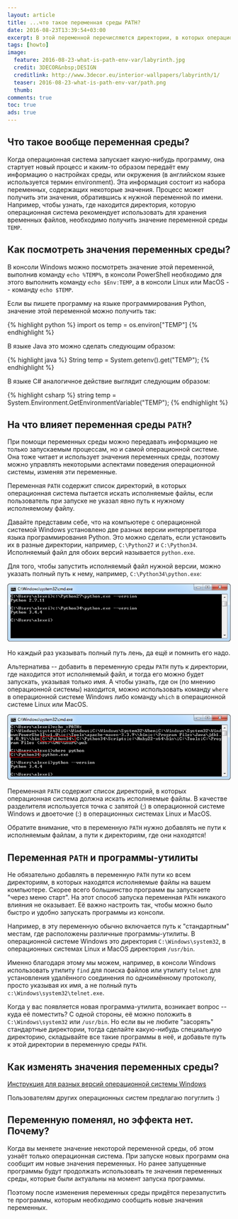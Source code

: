 ```yaml
---
layout: article
title: ...что такое переменная среды PATH?
date: 2016-08-23T13:39:54+03:00
excerpt: В этой переменной перечисляются директории, в которых операционная система ищет исполняемые файлы.
tags: [howto]
image:
  feature: 2016-08-23-what-is-path-env-var/labyrinth.jpg
  credit: 3DECOR&nbsp;DESIGN
  creditlink: http://www.3decor.eu/interior-wallpapers/labyrinth/1/
  teaser: 2016-08-23-what-is-path-env-var/path.png
  thumb:
comments: true
toc: true
ads: true
---
```

## Что такое вообще переменная среды?

Когда операционная система запускает какую-нибудь программу, она стартует новый процесс и каким-то образом передаёт ему информацию о настройках среды, или окружения (в английском языке используется термин environment). Эта информация состоит из набора переменных, содержащих некоторые значения. Процесс может получить эти значения, обратившись к нужной переменной по имени. Например, чтобы узнать, где находится директория, которую операционная система рекомендует использовать для хранения временных файлов, необходимо получить значение переменной среды `TEMP`.

## Как посмотреть значения переменных среды?

В консоли Windows можно посмотреть значение этой переменной, выполнив команду `echo %TEMP%`, в консоли PowerShell необходимо для этого выполнить команду `echo $Env:TEMP`, а в консоли Linux или MacOS -- команду `echo $TEMP`.

Если вы пишете программу на языке программирования Python, значение этой переменной можно получить так:

{% highlight python %}
import os
temp = os.environ["TEMP"]
{% endhighlight %}

В языке Java это можно сделать следующим образом:

{% highlight java %}
String temp = System.getenv().get("TEMP");
{% endhighlight %}

В языке C# аналогичное действие выглядит следующим образом:

{% highlight csharp %}
string temp = System.Environment.GetEnvironmentVariable("TEMP");
{% endhighlight %}

## На что влияет переменная среды `PATH`?

При помощи переменных среды можно передавать информацию не только запускаемым процессам, но и самой операционной системе. Она тоже читает и использует значения переменных среды, поэтому можно управлять некоторыми аспектами поведения операционной системы, изменяя эти переменные.

Переменная `PATH` содержит список директорий, в которых операционная система пытается искать исполняемые файлы, если пользователь при запуске не указал явно путь к нужному исполняемому файлу.

Давайте представим себе, что на компьютере с операционной системой Windows установлено две разных версии интерпретатора языка программирования Python. Это можно сделать, если установить их в разные директории, например, `C:\Python27` и `C:\Python34`. Исполняемый файл для обоих версий называется `python.exe`.

Для того, чтобы запустить исполняемый файл нужной версии, можно указать полный путь к нему, например, `C:\Python34\python.exe`:

![](/images/2016-08-23-what-is-path-env-var/console1.png "Запуск программы с указанием полного пути")

Но каждый раз указывать полный путь лень, да ещё и помнить его надо.

Альтернатива -- добавить в переменную среды `PATH` путь к директории, где находится этот исполняемый файл, и тогда его можно будет запускать, указывая только имя. А чтобы узнать, где он (по мнению операционной системы) находится, можно использовать команду `where` в операционной системе Windows либо команду `which` в операционной системе Linux или MacOS.

![](/images/2016-08-23-what-is-path-env-var/console2.png "Запуск программы по имени в Windows")

Переменная `PATH` содержит список директорий, в которых операционная система должна искать исполняемые файлы. В качестве разделителя используется точка с запятой (;) в операционной системе Windows и двоеточие (:) в операционных системах Linux и MacOS.

Обратите внимание, что в переменную `PATH` нужно добавлять не пути к исполняемым файлам, а пути к директориям, где они находятся!

## Переменная `PATH` и программы-утилиты

Не обязательно добавлять в переменную `PATH` пути ко всем директориям, в которых находятся исполняемые файлы на вашем компьютере. Скорее всего большинство программ вы запускаете "через меню старт". На этот способ запуска переменная `PATH` никакого влияния не оказывает. Её важно настроить так, чтобы можно было быстро и удобно запускать программы из консоли.

Например, в эту переменную обычно включается путь к "стандартным" местам, где расположены различные программы-утилиты. В операционной системе Windows это директория `C:\Windows\system32`, в операционных системах Linux и MacOS директория `/usr/bin`.

Именно благодаря этому мы можем, например, в консоли Windows использовать утилиту `find` для поиска файлов или утилиту `telnet` для установления удалённого соединения по одноимённому протоколу, просто указывая их имя, а не полный путь `c:\Windows\system32\telnet.exe`.

Когда у вас появляется новая программа-утилита, возникает вопрос -- куда её поместить? С одной стороны, её можно положить в `C:\Windows\system32` или `/usr/bin`. Но если вы не любите "засорять" стандартные директории, тогда сделайте какую-нибудь специальную директорию, складывайте все такие программы в неё, и добавьте путь к этой директории в переменную среды `PATH`.

## Как изменять значения переменных среды?

[Инструкция для разных версий операционной системы Windows](http://www.computerhope.com/issues/ch000549.htm)

Пользователям других операционных систем предлагаю погуглить :)

## Переменную поменял, но эффекта нет. Почему?

Когда вы меняете значение некоторой переменной среды, об этом узнаёт только операционная система. При запуске новых программ она сообщит им новые значения переменных. Но ранее запущенные программы будут продолжать использовать те значения переменных среды, которые были актуальны на момент запуска программы.

Поэтому после изменения переменных среды придётся перезапустить те программы, которым необходимо сообщить новые значения переменных.

